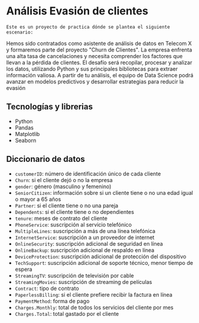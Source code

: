 # Análisis Evasión de clientes

 `Este es un proyecto de practica dónde se plantea el siguiente escenario:`

Hemos sido contratados como asistente de análisis de datos en Telecom X y formaremos parte del proyecto "Churn de Clientes". 
La empresa enfrenta una alta tasa de cancelaciones y necesita comprender los factores que llevan a la pérdida de clientes. 
El desafío será recopilar, procesar y analizar los datos, utilizando Python y sus principales bibliotecas para extraer información valiosa. 
A partir de tu análisis, el equipo de Data Science podrá avanzar en modelos predictivos y desarrollar estrategias para reducir la evasión

## Tecnologías y librerias
- Python
- Pandas
- Matplotlib
- Seaborn

## Diccionario de datos
- `customerID`: número de identificación único de cada cliente
- `Churn`: si el cliente dejó o no la empresa
- `gender`: género (masculino y femenino)
- `SeniorCitizen`: información sobre si un cliente tiene o no una edad igual o mayor a 65 años
- `Partner`: si el cliente tiene o no una pareja
- `Dependents`: si el cliente tiene o no dependientes
- `tenure`: meses de contrato del cliente
- `PhoneService`: suscripción al servicio telefónico
- `MultipleLines`: suscripción a más de una línea telefónica
- `InternetService`: suscripción a un proveedor de internet
- `OnlineSecurity`: suscripción adicional de seguridad en línea
- `OnlineBackup`: suscripción adicional de respaldo en línea
- `DeviceProtection`: suscripción adicional de protección del dispositivo
- `TechSupport`: suscripción adicional de soporte técnico, menor tiempo de espera
- `StreamingTV`: suscripción de televisión por cable
- `StreamingMovies`: suscripción de streaming de películas
- `Contract`: tipo de contrato
- `PaperlessBilling`: si el cliente prefiere recibir la factura en línea
- `PaymentMethod`: forma de pago
- `Charges.Monthly`: total de todos los servicios del cliente por mes
- `Charges.Total`: total gastado por el cliente
